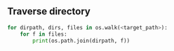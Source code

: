 ## Traverse directory

``` python
for dirpath, dirs, files in os.walk(<target_path>):
    for f in files:
        print(os.path.join(dirpath, f))
```
